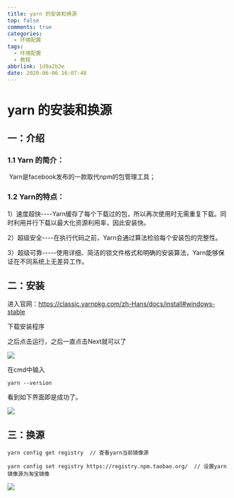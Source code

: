 ```yaml
---
title: yarn 的安装和换源
top: false
comments: true
categories:
  - 环境配置
tags:
  - 环境配置
  - 教程
abbrlink: 1d9a2b3e
date: 2020-06-06 16:07:48
---
```


# yarn 的安装和换源

<!--more-->

## 一：介绍

### **1.1   Yarn 的简介：**

​     Yarn是facebook发布的一款取代npm的包管理工具；

### **1.2   Yarn的特点：**

​    1）速度超快----Yarn缓存了每个下载过的包，所以再次使用时无需重复下载。同时利用并行下载以最大化资源利用率，因此安装快。

​     2）超级安全----在执行代码之前，Yarn会通过算法检验每个安装包的完整性。

​     3）超级可靠-----使用详细、简洁的锁文件格式和明确的安装算法，Yarn能够保证在不同系统上无差异工作。

## 二：安装

进入官网：https://classic.yarnpkg.com/zh-Hans/docs/install#windows-stable

下载安装程序

之后点击运行，之后一直点击Next就可以了



![](http://photo.jomeswang.top/20200605215052.png)

在cmd中输入

```
yarn --version
```

看到如下界面即是成功了。

![](http://photo.jomeswang.top/20200605215234.png)

## 三：换源

```
yarn config get registry  // 查看yarn当前镜像源

yarn config set registry https://registry.npm.taobao.org/  // 设置yarn镜像源为淘宝镜像
```

![](http://photo.jomeswang.top/20200605220028.png)



